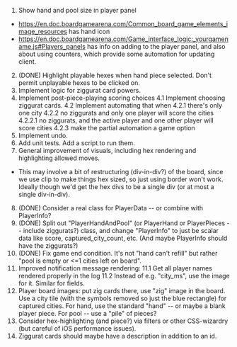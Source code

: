 1. Show hand and pool size in player panel
  * https://en.doc.boardgamearena.com/Common_board_game_elements_image_resources has hand icon
  * https://en.doc.boardgamearena.com/Game_interface_logic:_yourgamename.js#Players_panels has info on adding to the player panel, and also about using counters, which provide some automation for updating client.
2. (DONE) Highlight playable hexes when hand piece selected. Don't permit unplayable hexes to be clicked on.
3. Implement logic for ziggurat card powers.
4. Implement post-piece-playing scoring choices
4.1 Implement choosing ziggurat cards.
4.2 Implement automating that when
4.2.1  there's only one city
4.2.2  no ziggurats and only one player will score the cities
4.2.2.1 no ziggurats, and the active player and one other player will score cities
4.2.3  make the partial automation a game option
5. Implement undo.
6. Add unit tests. Add a script to run them.
7. General improvement of visuals, including hex rendering and highlighting allowed moves.
  * This may involve a bit of restructuring (div-in-div?) of the board, since we use clip to make things hex sized, so just using border won't work. Ideally though we'd get the hex divs to be a single div (or at most a single div-in-div).
8. (DONE) Consider a real class for PlayerData -- or combine with PlayerInfo?
9. (DONE) Split out "PlayerHandAndPool" (or PlayerHand or PlayerPieces -- include ziggurats?) class, and change "PlayerInfo" to just be scalar data like score, captured_city_count, etc. (And maybe PlayerInfo should have the ziggurats?)
10. (DONE) Fix game end condition. It's not "hand can't refill" but rather "pool is empty or <=1 cities left on board".
11. Improved notification message rendering:
11.1 Get all player names rendered properly in the log
11.2 Instead of e.g. "city_ms", use the image for it. Similar for fields.
12. Player board images: put zig cards there, use "zig" image in the board. Use a city tile (with the symbols removed so just the blue rectangle) for captured cities. For hand, use the standard "hand" -- or maybe a blank player piece. For pool -- use a "pile" of pieces?
13. Consider hex-highlighting (and piece?) via filters or other CSS-wizardry (but careful of iOS performance issues).
14. Ziggurat cards should maybe have a description in addition to an id.
